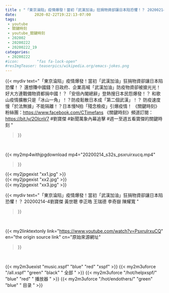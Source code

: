 ```yaml
---
title : "「東京淪陷」疫情爆發！當初「武漢加油」狂捐物資卻讓日本陷恐懼！？ 20200214-4劉寶傑 黃世聰 李正皓 王瑞德 李奇嶽 陳耀寬 "
date:        2020-02-22T19:22:13-07:00
tags:
 - youtube
 - 關鍵時刻
 - youtube_關鍵時刻
 - 202002
 - 20200222
 - 20200222_19
categories:
 - 20200222
#icon:        "fas fa-lock-open"
#resImgTeaser: teaserpics/wikipedia.org/emacs-jokes.png
---
```


{{< mydiv text="「東京淪陷」疫情爆發！當初「武漢加油」狂捐物資卻讓日本陷恐懼！？ 還想賺中國錢？日政府、企業高喊「武漢加油」防疫物資卻被搶光光！ 好大方連戰備物資都捐中國！？「安倍內閣總辭」登熱搜日本民怨爆發！？ 和歌山疫情擴散只是「冰山一角」！？防疫鬆散日本成「第二個武漢」！？ 防疫速度慢「於法無據」不能隔離！？日本慢N拍「殘念檢疫」引爆疫情！  《關鍵時刻》粉絲團：https://www.facebook.com/CTimefans 《關鍵時刻》頻道訂閱：https://bit.ly/2OlcnV7  #劉寶傑 #新聞萬象內幕追擊 #週一至週五看寶傑的關鍵時刻 "
>}}
<br>


{{< my2mp4withjpgdownload mp4="20200214_s32s_psxruirxucq.mp4"
>}}

{{< my2jpgexist "xx1.jpg" >}}<br>
{{< my2jpgexist "xx2.jpg" >}}<br>
{{< my2jpgexist "xx3.jpg" >}}<br>



{{< mydiv text="「東京淪陷」疫情爆發！當初「武漢加油」狂捐物資卻讓日本陷恐懼！？ 20200214-4劉寶傑 黃世聰 李正皓 王瑞德 李奇嶽 陳耀寬 "
>}}
<br>

{{< my2linktextonly link="https://www.youtube.com/watch?v=PsxruIrxuCQ"
en="the origin source link" cn="原始來源網址"
>}}


<br>

{{< my2m3uexist "music.xspf"        "blue"   "red"    "xspf" >}} {{< my2m3uforce "/all.xspf"         "green"  "black"  " 全部 " >}} {{< my2m3uforce "/hot/helpxspf/"    "blue"   "red"    " 播放器 " >}} {{< my2m3uforce "/hot/endothers/"   "green"  "blue"   " 目录 " >}} 
